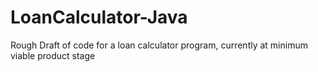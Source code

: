 # LoanCalculator-Java

Rough Draft of code for a loan calculator program, currently at minimum viable product stage

